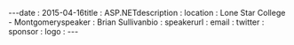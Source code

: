---﻿date : 2015-04-16title : ASP.NETdescription : location : Lone Star College - Montgomeryspeaker : Brian Sullivanbio : speakerurl : email : twitter : sponsor : logo : ---